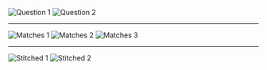 ![Question 1](https://github.com/ykamoji/Image-stitching/blob/main/img_refs/question_1.png?raw=true)
![Question 2](https://github.com/ykamoji/Image-stitching/blob/main/img_refs/question_2.png?raw=true)

<hr/>

![Matches 1](https://github.com/ykamoji/Image-stitching/blob/main/img_refs/matches_1.png?raw=true)
![Matches 2](https://github.com/ykamoji/Image-stitching/blob/main/img_refs/matches_2.png?raw=true)
![Matches 3](https://github.com/ykamoji/Image-stitching/blob/main/img_refs/matches_3.png?raw=true)

<hr/>

![Stitched 1](https://github.com/ykamoji/Image-stitching/blob/main/img_refs/stitched_1.png?raw=true)
![Stitched 2](https://github.com/ykamoji/Image-stitching/blob/main/img_refs/stitched_2.png?raw=true)